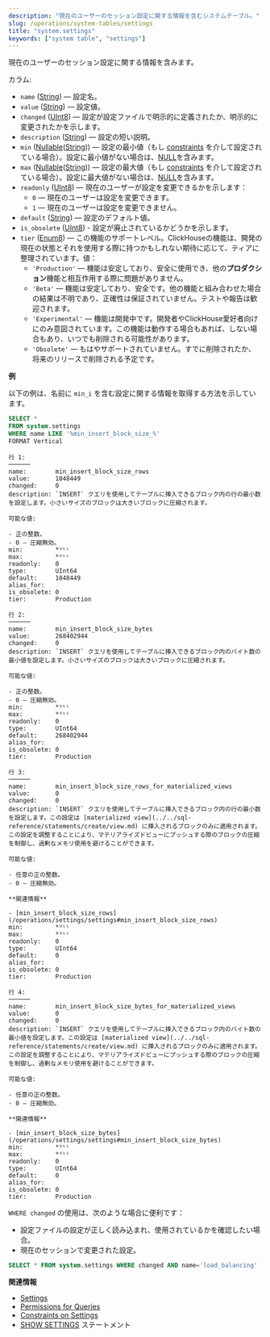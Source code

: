 ```yaml
---
description: "現在のユーザーのセッション設定に関する情報を含むシステムテーブル。"
slug: /operations/system-tables/settings
title: "system.settings"
keywords: ["system table", "settings"]
---
```


現在のユーザーのセッション設定に関する情報を含みます。

カラム:

- `name` ([String](../../sql-reference/data-types/string.md)) — 設定名。
- `value` ([String](../../sql-reference/data-types/string.md)) — 設定値。
- `changed` ([UInt8](../../sql-reference/data-types/int-uint.md#uint-ranges)) — 設定が設定ファイルで明示的に定義されたか、明示的に変更されたかを示します。
- `description` ([String](../../sql-reference/data-types/string.md)) — 設定の短い説明。
- `min` ([Nullable](../../sql-reference/data-types/nullable.md)([String](../../sql-reference/data-types/string.md))) — 設定の最小値（もし [constraints](../../operations/settings/constraints-on-settings.md#constraints-on-settings) を介して設定されている場合）。設定に最小値がない場合は、[NULL](/operations/settings/formats#input_format_null_as_default)を含みます。
- `max` ([Nullable](../../sql-reference/data-types/nullable.md)([String](../../sql-reference/data-types/string.md))) — 設定の最大値（もし [constraints](../../operations/settings/constraints-on-settings.md#constraints-on-settings) を介して設定されている場合）。設定に最大値がない場合は、[NULL](/operations/settings/formats#input_format_null_as_default)を含みます。
- `readonly` ([UInt8](../../sql-reference/data-types/int-uint.md#uint-ranges)) — 現在のユーザーが設定を変更できるかを示します：
    - `0` — 現在のユーザーは設定を変更できます。
    - `1` — 現在のユーザーは設定を変更できません。
- `default` ([String](../../sql-reference/data-types/string.md)) — 設定のデフォルト値。
- `is_obsolete` ([UInt8](../../sql-reference/data-types/int-uint.md#uint-ranges)) - 設定が廃止されているかどうかを示します。
- `tier` ([Enum8](../../sql-reference/data-types/enum.md)) — この機能のサポートレベル。ClickHouseの機能は、開発の現在の状態とそれを使用する際に持つかもしれない期待に応じて、ティアに整理されています。値：
    - `'Production'` — 機能は安定しており、安全に使用でき、他の**プロダクション**機能と相互作用する際に問題がありません。
    - `'Beta'` — 機能は安定しており、安全です。他の機能と組み合わせた場合の結果は不明であり、正確性は保証されていません。テストや報告は歓迎されます。
    - `'Experimental'` — 機能は開発中です。開発者やClickHouse愛好者向けにのみ意図されています。この機能は動作する場合もあれば、しない場合もあり、いつでも削除される可能性があります。
    - `'Obsolete'` — もはやサポートされていません。すでに削除されたか、将来のリリースで削除される予定です。

**例**

以下の例は、名前に `min_i` を含む設定に関する情報を取得する方法を示しています。

``` sql
SELECT *
FROM system.settings
WHERE name LIKE '%min_insert_block_size_%'
FORMAT Vertical
```

``` text
行 1:
──────
name:        min_insert_block_size_rows
value:       1048449
changed:     0
description: `INSERT` クエリを使用してテーブルに挿入できるブロック内の行の最小数を設定します。小さいサイズのブロックは大きいブロックに圧縮されます。

可能な値:

- 正の整数。
- 0 — 圧縮無効。
min:         ᴺᵁᴸᴸ
max:         ᴺᵁᴸᴸ
readonly:    0
type:        UInt64
default:     1048449
alias_for:   
is_obsolete: 0
tier:        Production

行 2:
──────
name:        min_insert_block_size_bytes
value:       268402944
changed:     0
description: `INSERT` クエリを使用してテーブルに挿入できるブロック内のバイト数の最小値を設定します。小さいサイズのブロックは大きいブロックに圧縮されます。

可能な値:

- 正の整数。
- 0 — 圧縮無効。
min:         ᴺᵁᴸᴸ
max:         ᴺᵁᴸᴸ
readonly:    0
type:        UInt64
default:     268402944
alias_for:   
is_obsolete: 0
tier:        Production

行 3:
──────
name:        min_insert_block_size_rows_for_materialized_views
value:       0
changed:     0
description: `INSERT` クエリを使用してテーブルに挿入できるブロック内の行の最小数を設定します。この設定は [materialized view](../../sql-reference/statements/create/view.md) に挿入されるブロックのみに適用されます。この設定を調整することにより、マテリアライズドビューにプッシュする際のブロックの圧縮を制御し、過剰なメモリ使用を避けることができます。

可能な値:

- 任意の正の整数。
- 0 — 圧縮無効。

**関連情報**

- [min_insert_block_size_rows](/operations/settings/settings#min_insert_block_size_rows)
min:         ᴺᵁᴸᴸ
max:         ᴺᵁᴸᴸ
readonly:    0
type:        UInt64
default:     0
alias_for:   
is_obsolete: 0
tier:        Production

行 4:
──────
name:        min_insert_block_size_bytes_for_materialized_views
value:       0
changed:     0
description: `INSERT` クエリを使用してテーブルに挿入できるブロック内のバイト数の最小値を設定します。この設定は [materialized view](../../sql-reference/statements/create/view.md) に挿入されるブロックのみに適用されます。この設定を調整することにより、マテリアライズドビューにプッシュする際のブロックの圧縮を制御し、過剰なメモリ使用を避けることができます。

可能な値:

- 任意の正の整数。
- 0 — 圧縮無効。

**関連情報**

- [min_insert_block_size_bytes](/operations/settings/settings#min_insert_block_size_bytes)
min:         ᴺᵁᴸᴸ
max:         ᴺᵁᴸᴸ
readonly:    0
type:        UInt64
default:     0
alias_for:   
is_obsolete: 0
tier:        Production
 ```

`WHERE changed` の使用は、次のような場合に便利です：

- 設定ファイルの設定が正しく読み込まれ、使用されているかを確認したい場合。
- 現在のセッションで変更された設定。

<!-- -->

``` sql
SELECT * FROM system.settings WHERE changed AND name='load_balancing'
```

**関連情報**

- [Settings](/operations/system-tables/overview#system-tables-introduction)
- [Permissions for Queries](../../operations/settings/permissions-for-queries.md#settings_readonly)
- [Constraints on Settings](../../operations/settings/constraints-on-settings.md)
- [SHOW SETTINGS](../../sql-reference/statements/show.md#show-settings) ステートメント
